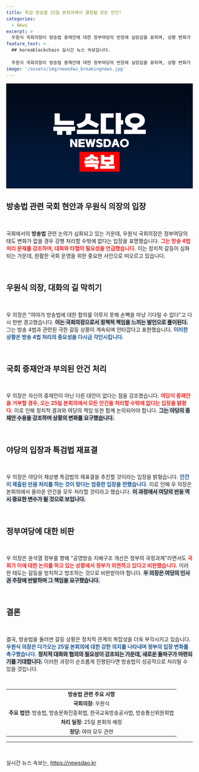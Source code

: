 ```yaml
---
title: 특검·방송법 25일 본회의에서 결정될 모든 안건!
categories:
  - News
excerpt: >
  우원식 국회의장이 방송법 중재안에 대한 정부여당의 반응에 실망감을 표하며, 상황 변화가 없다면 본회의 안건 처리에 돌입할 것이라고 경고했다. 여야 간 극한 갈등 속, 대화와 타협의 길이 막힌 현재, 새로운 국면을 맞을까?
feature_text: >
  ## koreablockchain 실시간 뉴스 속보입니다.

  우원식 국회의장이 방송법 중재안에 대한 정부여당의 반응에 실망감을 표하며, 상황 변화가 없다면 본회의 안건 처리에 돌입할 것이라고 경고했다. 여야 간 극한 갈등 속, 대화와 타협의 길이 막힌 현재, 새로운 국면을 맞을까?
image: '/assets/img/newsdao_breakingnews.jpg'
---
```


<p><img src="/assets/img/newsdao_breakingnews.jpg" alt="koreablockchain 속보" /></p>

<h2 data-ke-size="size26">방송법 관련 국회 현안과 우원식 의장의 입장</h2>

<p data-ke-size="size16">&nbsp;</p>

<p>국회에서의 <b>방송법</b> 관련 논의가 심화되고 있는 가운데, 우원식 국회의장은 정부여당의 태도 변화가 없을 경우 강행 처리할 수밖에 없다는 입장을 표명했습니다. <b><span style="color: #ee2323;">그는 방송 4법 처리 문제를 강조하며, 대화와 타협의 필요성을 언급했습니다.</span></b> 이는 정치적 갈등이 심화되는 가운데, 원활한 국회 운영을 위한 중요한 사안으로 떠오르고 있습니다. </p>

<p data-ke-size="size16">&nbsp;</p>

<h2 data-ke-size="size26">우원식 의장, 대화의 길 막히기</h2>

<p data-ke-size="size16">&nbsp;</p>

<p>우 의장은 "여야가 방송법에 대한 합의를 이루지 못해 손뼉을 마냥 기다릴 수 없다"고 다시 한번 경고했습니다. <b><span style="background-color: #21538527;">이는 국회의장으로서 정책적 책임을 느끼는 발언으로 풀이된다.</span></b> 그는 방송 4법과 관련된 극한 갈등 상황이 계속되며 안타깝다고 표현했습니다. <b><span style="color: #1a5490;">이러한 상황은 방송 4법 처리의 중요성을 다시금 각인시킵니다.</span></b></p>

<p data-ke-size="size16">&nbsp;</p>

<h2 data-ke-size="size26">국회 중재안과 부의된 안건 처리</h2>

<p data-ke-size="size16">&nbsp;</p>

<p>우 의장은 자신의 중재안이 아닌 다른 대안이 없다는 점을 강조했습니다. <b><span style="color: #ee2323;">여당이 중재안을 거부할 경우, 오는 25일 본회의에서 모든 안건을 처리할 수밖에 없다는 입장을 밝혔다.</span></b> 이로 인해 정치적 결과와 여당의 책임 또한 함께 논의되어야 합니다. <b><span style="background-color: #21538527;">그는 야당의 중재안 수용을 강조하며 상황의 변화를 요구했습니다.</span></b></p>

<p data-ke-size="size16">&nbsp;</p>

<h2 data-ke-size="size26">야당의 입장과 특검법 재표결</h2>

<p data-ke-size="size16">&nbsp;</p>

<p>우 의장은 야당이 채상병 특검법의 재표결을 추진할 것이라는 입장을 밝혔습니다. <b><span style="color: #1a5490;">안건이 제출된 만큼 처리를 하는 것이 맞다는 엄중한 입장을 전했습니다.</span></b> 이로 인해 우 의장은 본회의에서 올라온 안건을 모두 처리할 것이라고 했습니다. <b><span style="background-color: #21538527;">이 과정에서 여당의 반응 역시 중요한 변수가 될 것으로 보입니다.</span></b></p>

<p data-ke-size="size16">&nbsp;</p>

<h2 data-ke-size="size26">정부여당에 대한 비판</h2>

<p data-ke-size="size16">&nbsp;</p>

<p>우 의장은 윤석열 정부를 향해 "공영방송 지배구조 개선은 정부의 국정과제"라면서도 <b><span style="color: #ee2323;">국회가 이에 대한 논의를 하고 있는 상황에서 정부가 외면하고 있다고 비판했습니다.</span></b> 이러한 태도는 갈등을 방치하고 방조하는 것으로 비판받아야 합니다. <b><span style="background-color: #21538527;">우 의장은 여당의 인사권 주장에 반발하며 그 책임을 요구했습니다.</span></b> </p>

<p data-ke-size="size16">&nbsp;</p>

<h2 data-ke-size="size26">결론</h2>

<p data-ke-size="size16">&nbsp;</p>

<p>결국, 방송법을 둘러싼 갈등 상황은 정치적 관계의 복잡성을 더욱 부각시키고 있습니다. <b><span style="color: #1a5490;">우원식 의장은 다가오는 25일 본회의에 대한 강한 의지를 나타내며 정부의 입장 변화를 촉구했습니다.</span></b> <b><span style="background-color: #21538527;">정치적 대화와 협의의 필요성이 강조되는 가운데, 새로운 돌파구가 마련되기를 기대합니다.</span></b> 이러한 과정이 순조롭게 진행된다면 방송법이 성공적으로 처리될 수 있을 것입니다.</p>

<p data-ke-size="size16">&nbsp;</p> 

<table>
  <tr>
    <td style="text-align: center; height: 17px;"><b>방송법 관련 주요 사항</b></td>
  </tr>
  <tr>
    <td style="text-align: center; height: 17px;"><b>국회의장:</b> 우원식</td>
  </tr>
  <tr>
    <td style="text-align: center; height: 17px;"><b>주요 법안:</b> 방송법, 방송문화진흥회법, 한국교육방송공사법, 방송통신위원회법</td>
  </tr>
  <tr>
    <td style="text-align: center; height: 17px;"><b>처리 일정:</b> 25일 본회의 예정</td>
  </tr>
  <tr>
    <td style="text-align: center; height: 17px;"><b>정당:</b> 여야 모두 관련</td>
  </tr>
</table>

<hr/> 

<p data-ke-size="size16">&nbsp;</p>
실시간 뉴스 속보는, <a href="https://newsdao.kr" rel="dofollow">https://newsdao.kr</a>


